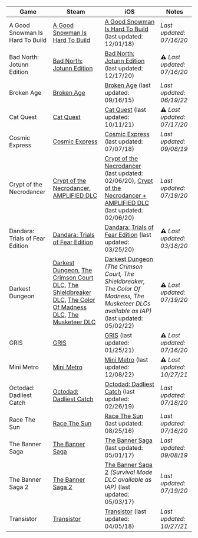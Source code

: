 Game|Steam|iOS|Notes
-|-|-|-
A Good Snowman Is Hard To Build|[A Good Snowman Is Hard To Build](https://store.steampowered.com/app/316610)|[A Good Snowman Is Hard To Build](https://apps.apple.com/us/app/id1040930654) (last updated: 12/01/18)|_Last updated: 07/16/20_
Bad North: Jotunn Edition|[Bad North: Jotunn Edition](https://store.steampowered.com/app/688420)|[Bad North: Jotunn Edition](https://apps.apple.com/us/app/id1367121168) (last updated: 12/17/20)|⚠ _Last updated: 07/16/20_
Broken Age|[Broken Age](https://store.steampowered.com/app/232790)|[Broken Age](https://apps.apple.com/us/app/id887649233) (last updated: 09/16/15)|_Last updated: 06/19/22_
Cat Quest|[Cat Quest](https://store.steampowered.com/app/593280)|[Cat Quest](https://apps.apple.com/us/app/id1148385289) (last updated: 10/11/21)|⚠ _Last updated: 07/17/20_
Cosmic Express|[Cosmic Express](https://store.steampowered.com/app/583270)|[Cosmic Express](https://apps.apple.com/us/app/id1152474226) (last updated: 07/07/18)|_Last updated: 09/08/19_
Crypt of the Necrodancer|[Crypt of the Necrodancer](https://store.steampowered.com/app/247080), [AMPLIFIED DLC](https://store.steampowered.com/app/554000)|[Crypt of the Necrodancer](https://apps.apple.com/us/app/id1085123968) (last updated: 02/06/20), [Crypt of the Necrodancer + AMPLIFIED DLC](https://apps.apple.com/us/app/id1445623416) (last updated: 02/06/20)|_Last updated: 07/19/20_
Dandara: Trials of Fear Edition|[Dandara: Trials of Fear Edition](https://store.steampowered.com/app/612390)|[Dandara: Trials of Fear Edition](https://apps.apple.com/us/app/id1168013926) (last updated: 03/25/20)|⚠ _Last updated: 03/18/20_
Darkest Dungeon|[Darkest Dungeon](https://store.steampowered.com/app/262060), [The Crimson Court DLC](https://store.steampowered.com/app/580100), [The Shieldbreaker DLC](https://store.steampowered.com/app/702540), [The Color Of Madness DLC](https://store.steampowered.com/app/735730), [The Musketeer DLC](https://store.steampowered.com/app/445700)|[Darkest Dungeon](https://apps.apple.com/us/app/id1199831446) _(The Crimson Court, The Shieldbreaker, The Color Of Madness, The Musketeer DLCs available as IAP)_ (last updated: 05/02/22)|⚠ _Last updated: 07/19/20_
GRIS|[GRIS](https://store.steampowered.com/app/683320)|[GRIS](https://apps.apple.com/us/app/id1445379072) (last updated: 01/25/21)|⚠ _Last updated: 07/16/20_
Mini Metro|[Mini Metro](https://store.steampowered.com/app/287980)|[Mini Metro](https://apps.apple.com/us/app/id837860959) (last updated: 12/08/22)|⚠ _Last updated: 10/27/21_
Octodad: Dadliest Catch|[Octodad: Dadliest Catch](https://store.steampowered.com/app/224480)|[Octodad: Dadliest Catch](https://apps.apple.com/us/app/id1017367213) (last updated: 02/26/19)|_Last updated: 07/18/20_
Race The Sun|[Race The Sun](https://store.steampowered.com/app/253030)|[Race The Sun](https://apps.apple.com/us/app/id700227648) (last updated: 08/25/16)|_Last updated: 07/16/20_
The Banner Saga|[The Banner Saga](https://store.steampowered.com/app/237990)|[The Banner Saga](https://apps.apple.com/us/app/id911006986) (last updated: 05/01/17)|_Last updated: 09/08/19_
The Banner Saga 2|[The Banner Saga 2](https://store.steampowered.com/app/281640)|[The Banner Saga 2](https://apps.apple.com/us/app/id1107741196) _(Survival Mode DLC available as IAP)_ (last updated: 05/03/17)|_Last updated: 07/19/20_
Transistor|[Transistor](https://store.steampowered.com/app/237930)|[Transistor](https://apps.apple.com/us/app/id948857526) (last updated: 04/05/18)|_Last updated: 10/27/21_
